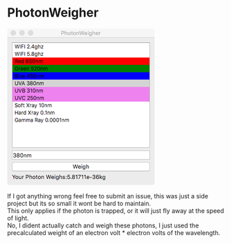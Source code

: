 # PhotonWeigher
![It weighs photons.](./PhotonWeigherPicture.png)

If I got anything wrong feel free to submit an issue, this was just a side project but its so small it wont be hard to maintain.  
This only applies if the photon is trapped, or it will just fly away at the speed of light.  
No, I dident actually catch and weigh these photons, I just used the precalculated weight of an electron volt * electron volts of the wavelength.
